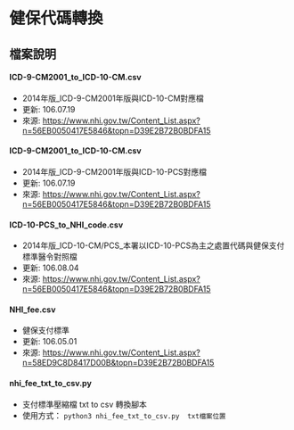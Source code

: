 健保代碼轉換
==

## 檔案說明

#### ICD-9-CM2001_to_ICD-10-CM.csv

- 2014年版_ICD-9-CM2001年版與ICD-10-CM對應檔
- 更新: 106.07.19
- 來源: https://www.nhi.gov.tw/Content_List.aspx?n=56EB0050417E5846&topn=D39E2B72B0BDFA15

#### ICD-9-CM2001_to_ICD-10-CM.csv

- 2014年版_ICD-9-CM2001年版與ICD-10-PCS對應檔
- 更新: 106.07.19
- 來源: https://www.nhi.gov.tw/Content_List.aspx?n=56EB0050417E5846&topn=D39E2B72B0BDFA15

#### ICD-10-PCS_to_NHI_code.csv

- 2014年版_ICD-10-CM/PCS_本署以ICD-10-PCS為主之處置代碼與健保支付標準醫令對照檔
- 更新: 106.08.04
- 來源: https://www.nhi.gov.tw/Content_List.aspx?n=56EB0050417E5846&topn=D39E2B72B0BDFA15

#### NHI_fee.csv

- 健保支付標準
- 更新: 106.05.01
- 來源: https://www.nhi.gov.tw/Content_List.aspx?n=58ED9C8D8417D00B&topn=D39E2B72B0BDFA15

#### nhi_fee_txt_to_csv.py

- 支付標準壓縮檔 txt to csv 轉換腳本
- 使用方式： `python3 nhi_fee_txt_to_csv.py  txt檔案位置`
